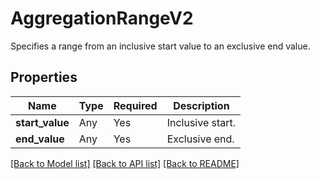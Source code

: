 # AggregationRangeV2

Specifies a range from an inclusive start value to an exclusive end value.

## Properties
| Name | Type | Required | Description |
| ------------ | ------------- | ------------- | ------------- |
**start_value** | Any | Yes | Inclusive start. |
**end_value** | Any | Yes | Exclusive end. |


[[Back to Model list]](../../../README.md#models-v2-link) [[Back to API list]](../../../README.md#apis-v2-link) [[Back to README]](../../../README.md)
